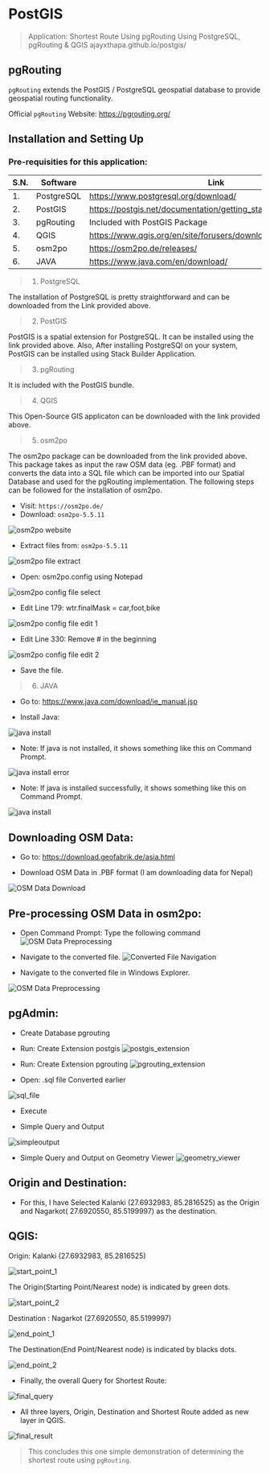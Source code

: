 # PostGIS
> Application: Shortest Route Using pgRouting Using PostgreSQL, pgRouting & QGIS
> ajayxthapa.github.io/postgis/

## pgRouting

`pgRouting` extends the PostGIS / PostgreSQL geospatial database to provide geospatial routing functionality. 

Official `pgRouting` Website: https://pgrouting.org/


## Installation and Setting Up 
### Pre-requisities for this application:

| S.N. | Software   | Link |
| ---- | ---------- | ----- |
| 1.   | PostgreSQL | https://www.postgresql.org/download/ |
| 2.   | PostGIS    | https://postgis.net/documentation/getting_started/install_windows/|
| 3.   | pgRouting  | Included with PostGIS Package      |
| 4.   |QGIS        | https://www.qgis.org/en/site/forusers/download.html   |
| 5.   |osm2po      | https://osm2po.de/releases/    |
| 6.   |JAVA        | https://www.java.com/en/download/    |

> 1. PostgreSQL

The installation of PostgreSQL is pretty straightforward and can be downloaded from the Link provided above.

> 2. PostGIS

PostGIS is a spatial extension for PostgreSQL. It can be installed using the link provided above. Also, After installing PostgreSQl on your system, PostGIS can be installed using Stack Builder Application.

> 3. pgRouting

It is included with the PostGIS bundle.

> 4. QGIS

This Open-Source GIS applicaton can be downloaded with the link provided above.

> 5. osm2po

The osm2po package can be downloaded from the link provided above. This package takes as input the raw OSM data (eg. .PBF format) and converts the data into a SQL file which can be imported into our Spatial Database and used for the pgRouting implementation. The following steps can be followed for the installation of osm2po.  
* Visit: `https://osm2po.de/`
* Download: `osm2po-5.5.11`  

![osm2po website](/images/osm2po_website.png "osm2po Website")

* Extract files from: `osm2po-5.5.11`

![osm2po file extract](/images/osm2po_windowsexplorer.png "osm2po Website")

* Open: osm2po.config using Notepad  

![osm2po config file select](/images/osm2po_configfileselect.png "osm2po Website")

* Edit Line 179: wtr.finalMask = car,foot,bike  

![osm2po config file edit 1](/images/osm2po_configfileedit1.png "osm2po Website")

* Edit Line 330: Remove # in the beginning  

![osm2po config file edit 2](/images/osm2po_configfileedit2.png "osm2po Website")

* Save the file.

> 6. JAVA  

* Go to: https://www.java.com/download/ie_manual.jsp  

* Install Java:  

![java install](/images/java_install.png "java install")
 
* Note: If java is not installed, it shows something like this on Command Prompt.  

![java install error](/images/java_notinstallederror.png "java install")

* Note: If java is installed successfully, it shows something like this on Command Prompt.

![java install](/images/java_installationsuccessful.png "java install")


## Downloading OSM Data:  
* Go to: https://download.geofabrik.de/asia.html  

* Download OSM Data in .PBF format (I am downloading data for Nepal)  

![OSM Data Download](/images/osm_datadownload.png "OSM Data Download")

## Pre-processing OSM Data in osm2po:  
* Open Command Prompt: Type the following command
![OSM Data Preprocessing](/images/osm2po_preprocessing.png "OSM Data Preprocessing")

* Navigate to the converted file.
![Converted File Navigation](/images/converted_file_command_prompt.png "Converted File Navigation")

* Navigate to the converted file in Windows Explorer.

![OSM Data Preprocessing](/images/converted_file_windows_explorer.png "OSM Data Preprocessing")

## pgAdmin:  

* Create Database pgrouting

* Run: Create Extension postgis
![postgis_extension](/images/postgis_extension.png "postgis_extension")

* Run: Create Extension pgrouting
![pgrouting_extension](/images/pgrouting_extension.png "pgrouting_extension")

* Open: .sql file Converted earlier

![sql_file](/images/sql_file.png "sql_file")

* Execute

* Simple Query and Output  

![simpleoutput](/images/simpleoutput.png "simpleoutput")

* Simple Query and Output on Geometry Viewer
![geometry_viewer](/images/geometry_viewer.png "geometry_viewer")

## Origin and Destination:
+ For this, I have Selected Kalanki (27.6932983, 85.2816525) as the Origin and Nagarkot( 27.6920550, 85.5199997) as the destination.

## QGIS:

Origin: Kalanki (27.6932983, 85.2816525) 

![start_point_1](/images/start_point_1.png "start_point_1")

The Origin(Starting Point/Nearest node) is indicated by green dots.

![start_point_2](/images/start_point_2.png "start_point_2")

Destination : Nagarkot (27.6920550, 85.5199997)

![end_point_1](/images/end_point_1.png "end_point_1")

The Destination(End Point/Nearest node) is indicated by blacks dots.

![end_point_2](/images/end_point_2.png "end_point_2")

* Finally, the overall Query for Shortest Route:

![final_query](/images/final_query.png "final_query")

* All three layers, Origin, Destination and Shortest Route added as new layer in QGIS.

![final_result](/images/final_result.png "final_result")

> This concludes this one simple demonstration of determining the shortest route using `pgRouting`.

